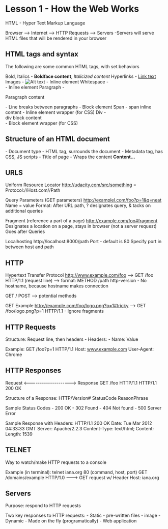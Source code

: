 Lesson 1 - How the Web Works
============================
HTML - Hyper Text Markup Language

Browser --> Internet --> HTTP Requests --> Servers
    -Servers will serve HTML files that will be rendered in your browser

HTML tags and syntax
--------------------
The following are some common HTML tags, with set behaviors

Bold, Italics - <b>Boldface content</b>, <em>Italicized content</em>
Hyperlinks - <a href="http://url.com">Link text</a>
Images - <img src="http://imgsrc" alt="Alt text">
    - Inline element
Whitespace - <br>
    - Inline element
Paragraph - <p>Paragraph content</p>
    - Line breaks between paragraphs
    - Block element
Span - <span>span inline content</span>
    - Inline element wrapper (for CSS)
Div - <div>div block content</div>
    - Block element wrapper (for CSS)

Structure of an HTML document
------------------------------
<!DOCTYPE HTML> - Document type
<html> - HTML tag, surrounds the document

<head> - Metadata tag, has CSS, JS scripts
    <title>TITLE!</title> - Title of page
</head>

<body> - Wraps the content
    <b>Content...</b>
</body>

</html>

URLS
------
Uniform Resource Locator
http://udacity.com/src/something = Protocol://Host.com//Path

Query Parameters (GET parameters)
    http://examplel.com/foo?p=1&q=neat
                            Name = value
    Format: After URL path, ? designates query, & tacks on additional queries

Fragment (reference a part of a page)
    http://example.com/foo#fragment
                          Designates a location on a page, stays in browser (not a server request)
                          Goes after Queries

Localhosting
    http://localhost:8000/path
                    Port - default is 80
                    Specify port in between host and path


HTTP
------
Hypertext Transfer Protocol
http://www.example.com/foo --> GET /foo HTTP/1.1 (request line) --> format: METHOD /path http-version
    - No hostname, because hostname makes connection

GET / POST --> potential methods

GET Example
    http://example.com/foo/logo.png?p=1#tricky
    --> GET /foo/logo.png?p=1 HTTP/1.1
    - Ignore fragments


HTTP Requests
---------------
Structure: Request line, then headers
    - Headers:
              - Name: Value

Example:
    GET /foo?p=1 HTTP/1.1
    Host: www.example.com
    User-Agent: Chrome


HTTP Responses
--------------
Request              <-------------------->     Response
GET /foo HTTP/1.1                               HTTP/1.1 200 OK

Structure of a Response: HTTP/Version# StatusCode ReasonPhrase

Sample Status Codes
    - 200 OK
    - 302 Found
    - 404 Not found
    - 500 Server Error

Sample Response with Headers:
    HTTP/1.1 200 OK
    Date: Tue Mar 2012 04:33:33 GMT
    Server: Apache/2.2.3
    Content-Type: text/html;
    Content-Length: 1539


TELNET
---------
Way to watch/make HTTP requests to a console

Example (in terminal):
    telnet iana.org 80 (command, host, port)
    GET /domains/example HTTP/1.0 ---> GET request w/ Header
    Host: iana.org


Servers
---------
Purpose: respond to HTTP requests

Two key responses to HTTP requests:
    - Static
        - pre-written files
        - image
    - Dynamic
        - Made on the fly (programatically)
        - Web application

